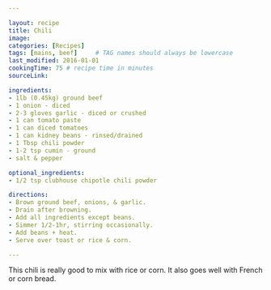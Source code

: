 ```yaml
---

layout: recipe
title: Chili
image:
categories: [Recipes]
tags: [mains, beef]     # TAG names should always be lowercase
last_modified: 2016-01-01
cookingTime: 75 # recipe time in minutes
sourceLink:

ingredients:
- 1lb (0.45kg) ground beef
- 1 onion - diced
- 2-3 gloves garlic - diced or crushed
- 1 can tomato paste
- 1 can diced tomatoes
- 1 can kidney beans - rinsed/drained
- 1 Tbsp chili powder
- 1-2 tsp cumin - ground
- salt & pepper

optional_ingredients:
- 1/2 tsp clubhouse chipotle chili powder

directions:
- Brown ground beef, onions, & garlic.
- Drain after browning.
- Add all ingredients except beans.
- Simmer 1/2-1hr, stirring occasionally.
- Add beans + heat.
- Serve over toast or rice & corn.

---
```


This chili is really good to mix with rice or corn. It also goes well with French or corn bread.

